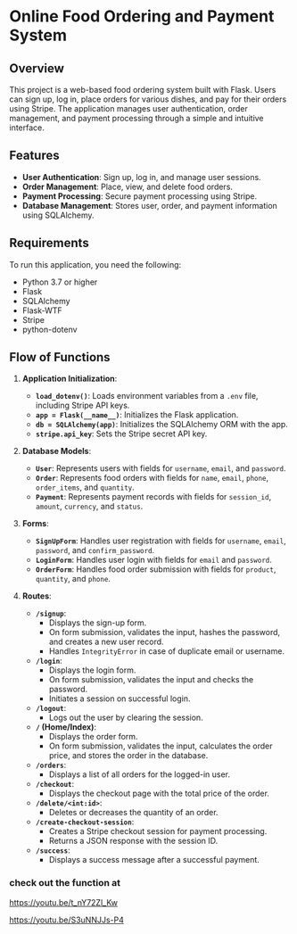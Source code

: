 # Online Food Ordering and Payment System

## Overview

This project is a web-based food ordering system built with Flask. Users can sign up, log in, place orders for various dishes, and pay for their orders using Stripe. The application manages user authentication, order management, and payment processing through a simple and intuitive interface.

## Features

- **User Authentication**: Sign up, log in, and manage user sessions.
- **Order Management**: Place, view, and delete food orders.
- **Payment Processing**: Secure payment processing using Stripe.
- **Database Management**: Stores user, order, and payment information using SQLAlchemy.

## Requirements

To run this application, you need the following:

- Python 3.7 or higher
- Flask
- SQLAlchemy
- Flask-WTF
- Stripe
- python-dotenv

## Flow of Functions

1. **Application Initialization**:
   - **`load_dotenv()`**: Loads environment variables from a `.env` file, including Stripe API keys.
   - **`app = Flask(__name__)`**: Initializes the Flask application.
   - **`db = SQLAlchemy(app)`**: Initializes the SQLAlchemy ORM with the app.
   - **`stripe.api_key`**: Sets the Stripe secret API key.

2. **Database Models**:
   - **`User`**: Represents users with fields for `username`, `email`, and `password`.
   - **`Order`**: Represents food orders with fields for `name`, `email`, `phone`, `order_items`, and `quantity`.
   - **`Payment`**: Represents payment records with fields for `session_id`, `amount`, `currency`, and `status`.

3. **Forms**:
   - **`SignUpForm`**: Handles user registration with fields for `username`, `email`, `password`, and `confirm_password`.
   - **`LoginForm`**: Handles user login with fields for `email` and `password`.
   - **`OrderForm`**: Handles food order submission with fields for `product`, `quantity`, and `phone`.

4. **Routes**:
   - **`/signup`**:
     - Displays the sign-up form.
     - On form submission, validates the input, hashes the password, and creates a new user record.
     - Handles `IntegrityError` in case of duplicate email or username.
   - **`/login`**:
     - Displays the login form.
     - On form submission, validates the input and checks the password.
     - Initiates a session on successful login.
   - **`/logout`**:
     - Logs out the user by clearing the session.
   - **`/` (Home/Index)**:
     - Displays the order form.
     - On form submission, validates the input, calculates the order price, and stores the order in the database.
   - **`/orders`**:
     - Displays a list of all orders for the logged-in user.
   - **`/checkout`**:
     - Displays the checkout page with the total price of the order.
   - **`/delete/<int:id>`**:
     - Deletes or decreases the quantity of an order.
   - **`/create-checkout-session`**:
     - Creates a Stripe checkout session for payment processing.
     - Returns a JSON response with the session ID.
   - **`/success`**:
     - Displays a success message after a successful payment.


### check out the function at 
https://youtu.be/t_nY72Zl_Kw

https://youtu.be/S3uNNJJs-P4
